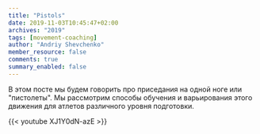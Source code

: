 ```yaml
---
title: "Pistols"
date: 2019-11-03T10:45:47+02:00
archives: "2019"
tags: [movement-coaching]
author: "Andriy Shevchenko"
member_resource: false
comments: true
summary_enabled: false
---
```

В этом посте мы будем говорить про приседания на одной ноге или "пистолеты".
Мы рассмотрим способы обучения и варьирования этого движения для 
атлетов различного уровня подготовки.

{{< youtube XJ1Y0dN-azE >}}


